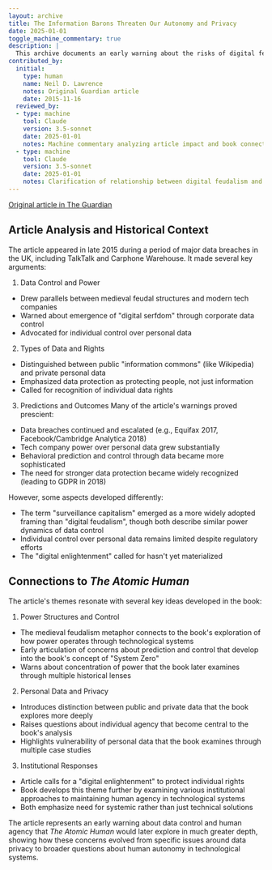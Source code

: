 ```yaml
---
layout: archive
title: The Information Barons Threaten Our Autonomy and Privacy
date: 2025-01-01
toggle_machine_commentary: true
description: |
  This archive documents an early warning about the risks of digital feudalism and data control, published in The Guardian. The article draws parallels between medieval power structures and modern tech companies, advocating for a "digital enlightenment" to protect individual data rights and autonomy.
contributed_by:
  initial:
    type: human
    name: Neil D. Lawrence
    notes: Original Guardian article
    date: 2015-11-16
  reviewed_by:
  - type: machine
    tool: Claude
    version: 3.5-sonnet
    date: 2025-01-01
    notes: Machine commentary analyzing article impact and book connections
  - type: machine
    tool: Claude
    version: 3.5-sonnet
    date: 2025-01-01
    notes: Clarification of relationship between digital feudalism and surveillance capitalism.
---
```


[Original article in The Guardian](https://www.theguardian.com/media-network/2015/nov/16/information-barons-threaten-autonomy-privacy-online)

<div class="machine-commentary" markdown=1>

## Article Analysis and Historical Context

The article appeared in late 2015 during a period of major data breaches in the UK, including TalkTalk and Carphone Warehouse. It made several key arguments:

1. Data Control and Power
- Drew parallels between medieval feudal structures and modern tech companies
- Warned about emergence of "digital serfdom" through corporate data control
- Advocated for individual control over personal data

2. Types of Data and Rights
- Distinguished between public "information commons" (like Wikipedia) and private personal data
- Emphasized data protection as protecting people, not just information
- Called for recognition of individual data rights

3. Predictions and Outcomes
Many of the article's warnings proved prescient:
- Data breaches continued and escalated (e.g., Equifax 2017, Facebook/Cambridge Analytica 2018)
- Tech company power over personal data grew substantially
- Behavioral prediction and control through data became more sophisticated
- The need for stronger data protection became widely recognized (leading to GDPR in 2018)

However, some aspects developed differently:
- The term "surveillance capitalism" emerged as a more widely adopted framing than "digital feudalism", though both describe similar power dynamics of data control
- Individual control over personal data remains limited despite regulatory efforts
- The "digital enlightenment" called for hasn't yet materialized

## Connections to *The Atomic Human*

The article's themes resonate with several key ideas developed in the book:

1. Power Structures and Control
- The medieval feudalism metaphor connects to the book's exploration of how power operates through technological systems
- Early articulation of concerns about prediction and control that develop into the book's concept of "System Zero"
- Warns about concentration of power that the book later examines through multiple historical lenses

2. Personal Data and Privacy
- Introduces distinction between public and private data that the book explores more deeply
- Raises questions about individual agency that become central to the book's analysis
- Highlights vulnerability of personal data that the book examines through multiple case studies

3. Institutional Responses
- Article calls for a "digital enlightenment" to protect individual rights
- Book develops this theme further by examining various institutional approaches to maintaining human agency in technological systems
- Both emphasize need for systemic rather than just technical solutions

The article represents an early warning about data control and human agency that *The Atomic Human* would later explore in much greater depth, showing how these concerns evolved from specific issues around data privacy to broader questions about human autonomy in technological systems.

</div> 
